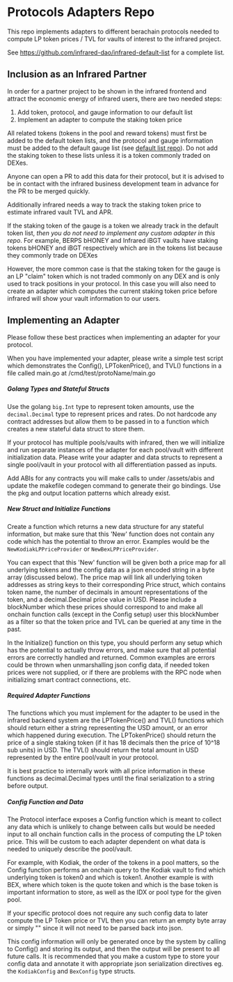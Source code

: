 # Protocols Adapters Repo
This repo implements adapters to different berachain protocols needed to compute LP token prices / TVL for vaults of interest to the infrared project.

See https://github.com/infrared-dao/infrared-default-list for a complete list.


## Inclusion as an Infrared Partner

In order for a partner project to be shown in the infrared frontend and attract the economic energy of infrared users, there are two needed steps:
1. Add token, protocol, and gauge information to our default list
2. Implement an adapter to compute the staking token price

All related tokens (tokens in the pool and reward tokens) must first be added to the default token lists, and the protocol and gauge information must be added to the default gauge list (see [default list repo](https://github.com/infrared-dao/infrared-default-list)). Do not add the staking token to these lists unless it is a token commonly traded on DEXes. 

Anyone can open a PR to add this data for their protocol, but it is advised to be in contact with the infrared business development team in advance for the PR to be merged quickly.

Additionally infrared needs a way to track the staking token price to estimate infrared vault TVL and APR.  

If the staking token of the gauge is a token we already track in the default token list, *then you do not need to implement any custom adapter in this repo*.  For example, BERPS bHONEY and Infrared iBGT vaults have staking tokens bHONEY and iBGT respectively which are in the tokens list because they commonly trade on DEXes

However, the more common case is that the staking token for the gauge is an LP "claim" token which is not traded commonly on any DEX and is only used to track positions in your protocol.  In this case you will also need to create an adapter which computes the current staking token price before infrared will show your vault information to our users.


## Implementing an Adapter

Please follow these best practices when implementing an adapter for your protocol.  

When you have implemented your adapter, please write a simple test script which demonstrates the Config(), LPTokenPrice(), and TVL() functions in a file called main.go at /cmd/test/protoName/main.go


##### Golang Types and Stateful Structs

Use the golang `big.Int` type to represent token amounts, use the `decimal.Decimal` type to represent prices and rates.  Do not hardcode any contract addresses but allow them to be passed in to a function which creates a new stateful data struct to store them.  

If your protocol has multiple pools/vaults with infrared, then we will initialize and run separate instances of the adapter for each pool/vault with different initialization data.  Please write your adapter and data structs to represent a single pool/vault in your protocol with all differentiation passed as inputs.

Add ABIs for any contracts you will make calls to under /assets/abis and update the makefile codegen command to generate their go bindings.  Use the pkg and output location patterns which already exist.


##### New Struct and Initialize Functions

Create a function which returns a new data structure for any stateful information, but make sure that this 'New' function does not contain any code which has the potential to throw an error.  Examples would be the `NewKodiakLPPriceProvider` or `NewBexLPPriceProvider`.  

You can expect that this 'New' function will be given both a price map for all underlying tokens and the config data as a json encoded string in a byte array (discussed below).  The price map will link all underlying token addresses as string keys to their corresponding Price struct, which contains token name, the number of decimals in amount representations of the token, and a decimal.Decimal price value in USD.  Please include a blockNumber which these prices should correspond to and make all onchain function calls (except in the Config setup) user this blockNumber as a filter so that the token price and TVL can be queried at any time in the past.

In the Initialize() function on this type, you should perform any setup which has the potential to actually throw errors, and make sure that all potential errors are correctly handled and returned.  Common examples are errors could be thrown when unmarshalling json config data, if needed token prices were not supplied, or if there are problems with the RPC node when initializing smart contract connections, etc.

##### Required Adapter Functions

The functions which you must implement for the adapter to be used in the infrared backend system are the LPTokenPrice() and TVL() functions which should return either a string representing the USD amount, or an error which happened during execution.  The LPTokenPrice() should return the price of a single staking token (if it has 18 decimals then the price of 10^18 sub units) in USD.  The TVL() should return the total amount in USD represented by the entire pool/vault in your protocol. 

It is best practice to internally work with all price information in these functions as decimal.Decimal types until the final serialization to a string before output.


##### Config Function and Data

The Protocol interface exposes a Config function which is meant to collect any data which is unlikely to change between calls but would be needed input to all onchain function calls in the process of computing the LP token price.  This will be custom to each adapter dependent on what data is needed to uniquely describe the pool/vault.  

For example, with Kodiak, the order of the tokens in a pool matters, so the Config function performs an onchain query to the Kodiak vault to find which underlying token is token0 and which is token1.  Another example is with BEX, where which token is the quote token and which is the base token is important information to store, as well as the IDX or pool type for the given pool.  

If your specific protocol does not require any such config data to later compute the LP Token price or TVL then you can return an empty byte array or simply "" since it will not need to be parsed back into json.

This config information will only be generated once by the system by calling to Config() and storing its output, and then the output will be present to all future calls.  It is recommended that you make a custom type to store your config data and annotate it with appropriate json serialization directives eg. the `KodiakConfig` and `BexConfig` type structs.
